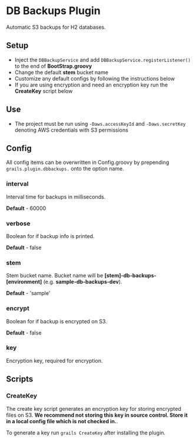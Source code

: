 DB Backups Plugin
=========

Automatic S3 backups for H2 databases.

## Setup

- Inject the `DBBackupService` and add `DBBackupService.registerListener()` to the end of **BootStrap.groovy**
- Change the default **stem** bucket name
- Customize any default configs by following the instructions below
- If you are using encryption and need an encryption key run the **CreateKey** script below

## Use

- The project must be run using `-Daws.accessKeyId` and `-Daws.secretKey` denoting AWS credentials with S3 permissions

## Config

All config items can be overwritten in Config.groovy by prepending `grails.plugin.dbbackups.` onto the option name.

### interval

Interval time for backups in milliseconds.

**Default** - 60000

### verbose

Boolean for if backup info is printed.

**Default** - false

### stem

Stem bucket name. Bucket name will be **[stem]-db-backups-[environment]** (e.g. **sample-db-backups-dev**).

**Default** - 'sample'

### encrypt

Boolean for if backup is encrypted on S3.

**Default** - false

### key

Encryption key, required for encryption.

## Scripts

### CreateKey

The create key script generates an encryption key for storing encrypted files on S3. **We recommend not storing this key in source control. Store it in a local config file which is not checked in.**.

To generate a key run `grails CreateKey` after installing the plugin.